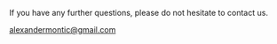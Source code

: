If you have any further questions, please do not hesitate to contact us.

alexandermontic@gmail.com
